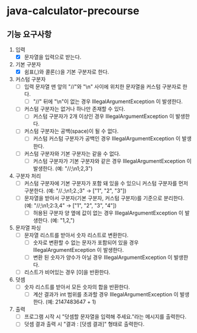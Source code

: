 # java-calculator-precourse

## 기능 요구사항

1. 입력
    - [X] 문자열을 입력으로 받는다.

2. 기본 구분자
    - [X] 쉼표(,)와 콜론(:)을 기본 구분자로 한다.

3. 커스텀 구분자
    - [ ] 입력 문자열 맨 앞의 "//"와 "\n" 사이에 위치한 문자열을 커스텀 구분자로 한다.
        - [ ] "//" 뒤에 "\n"이 없는 경우 IllegalArgumentException 이 발생한다.
    - [ ] 커스텀 구분자는 없거나 하나만 존재할 수 있다.
        - [ ] 커스텀 구분자가 2개 이상인 경우 IllegalArgumentException 이 발생한다.
    - [ ] 커스텀 구분자는 공백(space)이 될 수 없다.
        - [ ] 커스텀 커스텀 구분자가 공백인 경우 IllegalArgumentException 이 발생한다.
    - [ ] 커스텀 구분자와 기본 구분자는 같을 수 없다.
        - [ ] 커스텀 구분자가 기본 구분자와 같은 경우 IllegalArgumentException 이 발생한다. (예: "//;\n1;2,3")

4. 구분자 처리
    - [ ] 커스텀 구분자에 기본 구분자가 포함 돼 있을 수 있으니 커스텀 구분자를 먼저 구분한다. (예: "//.;\n1;2.;3" → ["1", "2", "3"])
    - [ ] 문자열을 받아서 구분자(기본 구분자, 커스텀 구분자)를 기준으로 분리한다. (예: "//;\n1;2:3,4" → ["1", "2", "3", "4"])
        - [ ] 허용된 구분자 양 옆에 값이 없는 경우 IllegalArgumentException 이 발생한다. (예: "1,2,")

5. 문자열 파싱
    - [ ] 문자열 리스트를 받아서 숫자 리스트로 변환한다.
        - [ ] 숫자로 변환할 수 없는 문자가 포함되어 있을 경우 IllegalArgumentException 이 발생한다.
        - [ ] 변환 된 숫자가 양수가 아닐 경우 IllegalArgumentException 이 발생한다.
    - [ ] 리스트가 비어있는 경우 [0]을 반환한다.

6. 덧셈
    - [ ] 숫자 리스트를 받아서 모든 숫자의 합을 반환한다.
        - [ ] 계산 결과가 int 범위를 초과할 경우 IllegalArgumentException 이 발생한다. (예: 2147483647 + 1)

7. 출력
    - [ ] 프로그램 시작 시 "덧셈할 문자열을 입력해 주세요."라는 메시지를 출력한다.
    - [ ] 덧셈 결과 출력 시 "결과 : [덧셈 결과]" 형태로 출력한다.
